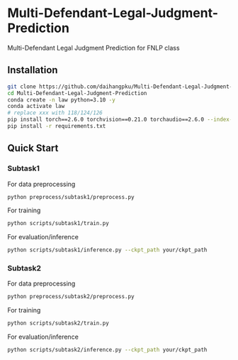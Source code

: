 # Multi-Defendant-Legal-Judgment-Prediction
Multi-Defendant Legal Judgment Prediction for FNLP class
## Installation
```bash
git clone https://github.com/daihangpku/Multi-Defendant-Legal-Judgment-Prediction.git
cd Multi-Defendant-Legal-Judgment-Prediction
conda create -n law python=3.10 -y
conda activate law
# replace xxx with 118/124/126
pip install torch==2.6.0 torchvision==0.21.0 torchaudio==2.6.0 --index-url https://download.pytorch.org/whl/cuxxx
pip install -r requirements.txt
```
## Quick Start
### Subtask1
For data preprocessing
```bash
python preprocess/subtask1/preprocess.py
```
For training
```bash
python scripts/subtask1/train.py
```
For evaluation/inference

```bash
python scripts/subtask1/inference.py --ckpt_path your/ckpt_path
```

### Subtask2
For data preprocessing
```bash
python preprocess/subtask2/preprocess.py
```
For training
```bash
python scripts/subtask2/train.py
```
For evaluation/inference

```bash
python scripts/subtask2/inference.py --ckpt_path your/ckpt_path
```
